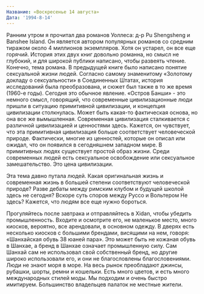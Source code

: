 ```yaml
---
Название: «Воскресенье 14 августа»
Дата: '1994-8-14'
---
```


Ранним утром я прочитал два романов Уоллеса: д-р Pu Shengsheng и Banshee Island. Он является автором популярных романов со средним тиражом около 4 миллионов экземпляров. Хотя он устарел, он все еще горячий. История этих двух книг довольно романна, но смысл не глубокий, и для широкой публики написано, чтобы развеять чтение. Конечно, тема романа. В предыдущей книге было написано понятие сексуальной жизни людей. Согласно самому знаменитому «Золотому докладу о сексуальности» в Соединенных Штатах, история исследований была преобразована, и сюжет был также в то же время (1960-е годы). Сегодня это обычное явление. «Остров Банши» - это немного смысл, говорящий, что современные цивилизационные люди пришли в ситуацию примитивной цивилизации, и концепция цивилизации столкнулась. Может быть какая-то фактическая основа, но она все же вымышленная. Современная цивилизация сталкивается с различной цивилизацией и ценностями здесь. Кажется, он чувствует, что эта примитивная цивилизация больше соответствует человеческой природе. Фактически, многие из ценностей, которые он описал или ожидал, что он появился в сегодняшнем западном мире. В примитивных людях существует простой образ жизни. Среди современных людей есть сексуальное освобождение или сексуальное замешательство. Это цена цивилизации.

Эта тема давно путала людей. Какая оригинальная жизнь и современная жизнь в большей степени соответствуют человеческой природе? Разве дебаты между римским клубом и будущей школой здесь не сегодня? Вскоре суть споров между Руссо и Вольтером Не здесь? Кажется, что людям все еще нужно бороться.

Прогуляйтесь после завтрака и отправляйтесь в Xidan, чтобы убедить промышленность. Входите и осмотрите его, не маленькое место, много киосков, вероятно, все арендовали, в основном одежду. В дверях есть несколько киосков с большими брендами, висящими на нем, говоря: «Шанхайская обувь 38 юаней пара». Это может быть не кожаная обувь в Шанхае, а бренд в Шанхае означает промышленную силу. Сам Шанхай сам не использовал свой собственный бренд, но другие широко использовали его, и они не благословлены благословениями. Люди не знают моря в море. На весь рынок преобладают джинсы, рубашки, шорты, ремни и кошельки. Есть много цветов, и есть много международных стилей моды. Мы подходим и очень быстро имитируем. Большинство владельцев палаток не местные жители.

